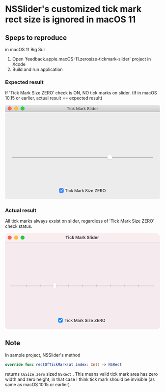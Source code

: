 # NSSlider's customized tick mark rect size is ignored in macOS 11

## Speps to reproduce

in macOS 11 Big Sur

1. Open 'feedback.apple.macOS-11.zerosize-tickmark-slider' project in Xcode
2. Build and run application

### Expected result 

If 'Tick Mark Size ZERO' check is ON, NO tick marks on slider.
(If in macOS 10.15 or earlier, actual result == expected result)

![macOS 10.15 result](./screenshots/macOS_10.15.png)

### Actual result

All tick marks always exsist on slider, regardless of 'Tick Mark Size ZERO' check status.

![macOS 11 result](./screenshots/macOS_11.png)

## Note

In sample project, NSSlider's method

```swift
override func rectOfTickMark(at index: Int) -> NSRect
```

returns ```CGSize.zero```  sized ```NSRect``` . This means valid tick mark area has zero width and zero height, in that case I think tick mark should be invisible (as same as macOS 10.15 or earlier).
